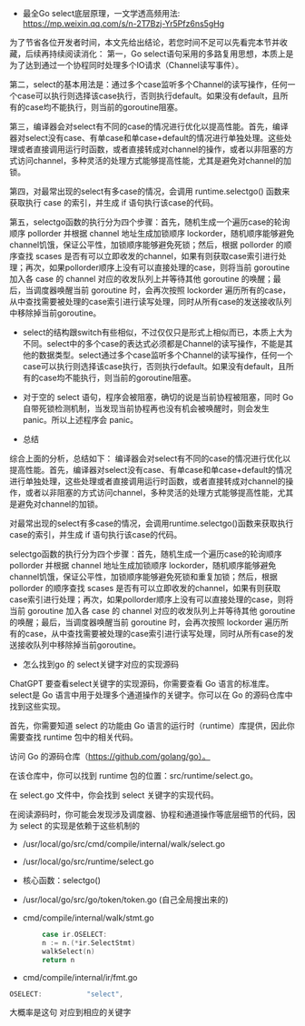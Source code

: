 + 最全Go select底层原理，一文学透高频用法: https://mp.weixin.qq.com/s/n-2T7Bzj-Yr5Pfz6ns5gHg


为了节省各位开发者时间，本文先给出结论，若您时间不足可以先看完本节并收藏，后续再持续阅读消化：
第一，Go select语句采用的多路复用思想，本质上是为了达到通过一个协程同时处理多个IO请求（Channel读写事件）。

第二，select的基本用法是：通过多个case监听多个Channel的读写操作，任何一个case可以执行则选择该case执行，否则执行default。如果没有default，且所有的case均不能执行，则当前的goroutine阻塞。

第三，编译器会对select有不同的case的情况进行优化以提高性能。首先，编译器对select没有case、有单case和单case+default的情况进行单独处理。这些处理或者直接调用运行时函数，或者直接转成对channel的操作，或者以非阻塞的方式访问channel，多种灵活的处理方式能够提高性能，尤其是避免对channel的加锁。

第四，对最常出现的select有多case的情况，会调用 runtime.selectgo() 函数来获取执行 case 的索引，并生成 if 语句执行该case的代码。

第五，selectgo函数的执行分为四个步骤：首先，随机生成一个遍历case的轮询顺序 pollorder 并根据 channel 地址生成加锁顺序 lockorder，随机顺序能够避免channel饥饿，保证公平性，加锁顺序能够避免死锁；然后，根据 pollorder 的顺序查找 scases 是否有可以立即收发的channel，如果有则获取case索引进行处理；再次，如果pollorder顺序上没有可以直接处理的case，则将当前 goroutine 加入各 case 的 channel 对应的收发队列上并等待其他 goroutine 的唤醒；最后，当调度器唤醒当前 goroutine 时，会再次按照 lockorder 遍历所有的case，从中查找需要被处理的case索引进行读写处理，同时从所有case的发送接收队列中移除掉当前goroutine。


+ select的结构跟switch有些相似，不过仅仅只是形式上相似而已，本质上大为不同。select中的多个case的表达式必须都是Channel的读写操作，不能是其他的数据类型。select通过多个case监听多个Channel的读写操作，任何一个case可以执行则选择该case执行，否则执行default。如果没有default，且所有的case均不能执行，则当前的goroutine阻塞。

+ 对于空的 select 语句，程序会被阻塞，确切的说是当前协程被阻塞，同时 Go 自带死锁检测机制，当发现当前协程再也没有机会被唤醒时，则会发生 panic。所以上述程序会 panic。


+ 总结

综合上面的分析，总结如下：
编译器会对select有不同的case的情况进行优化以提高性能。首先，编译器对select没有case、有单case和单case+default的情况进行单独处理，这些处理或者直接调用运行时函数，或者直接转成对channel的操作，或者以非阻塞的方式访问channel，多种灵活的处理方式能够提高性能，尤其是避免对channel的加锁。

对最常出现的select有多case的情况，会调用runtime.selectgo()函数来获取执行case的索引，并生成 if 语句执行该case的代码。

selectgo函数的执行分为四个步骤：首先，随机生成一个遍历case的轮询顺序 pollorder 并根据 channel 地址生成加锁顺序 lockorder，随机顺序能够避免channel饥饿，保证公平性，加锁顺序能够避免死锁和重复加锁；然后，根据 pollorder 的顺序查找 scases 是否有可以立即收发的channel，如果有则获取case索引进行处理；再次，如果pollorder顺序上没有可以直接处理的case，则将当前 goroutine 加入各 case 的 channel 对应的收发队列上并等待其他 goroutine 的唤醒；最后，当调度器唤醒当前 goroutine 时，会再次按照 lockorder 遍历所有的case，从中查找需要被处理的case索引进行读写处理，同时从所有case的发送接收队列中移除掉当前goroutine。


+ 怎么找到go 的 select关键字对应的实现源码

ChatGPT
要查看select关键字的实现源码，你需要查看 Go 语言的标准库。select是 Go 语言中用于处理多个通道操作的关键字。你可以在 Go 的源码仓库中找到这些实现。

首先，你需要知道 select 的功能由 Go 语言的运行时（runtime）库提供，因此你需要查找 runtime 包中的相关代码。

访问 Go 的源码仓库（https://github.com/golang/go）。

在该仓库中，你可以找到 runtime 包的位置：src/runtime/select.go。

在 select.go 文件中，你会找到 select 关键字的实现代码。

在阅读源码时，你可能会发现涉及调度器、协程和通道操作等底层细节的代码，因为 select 的实现是依赖于这些机制的


+ /usr/local/go/src/cmd/compile/internal/walk/select.go
+ /usr/local/go/src/runtime/select.go
+ 核心函数：selectgo()

+ /usr/local/go/src/go/token/token.go (自己全局搜出来的)
+ cmd/compile/internal/walk/stmt.go
```go
    	case ir.OSELECT:
		n := n.(*ir.SelectStmt)
		walkSelect(n)
		return n
```
+ cmd/compile/internal/ir/fmt.go
```go
OSELECT:           "select",
```
大概率是这句 对应到相应的关键字

